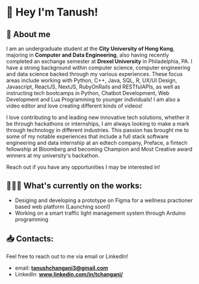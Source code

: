 # 👋 Hey I'm Tanush!
## 🐉 About me
I am an undergraduate student at the **City University of Hong Kong**, majoring in **Computer and Data Engineering**, also having recently completed an exchange semester at **Drexel University** in Philadelphia, PA. I have a strong background within computer science, computer engineering and data science backed through my various experiences. These focus areas include working with Python, C++, Java, SQL, R, UX/UI Design, Javascript, ReactJS, NextJS, RubyOnRails and RESTfulAPIs, as well as instructing tech bootcamps in Python, Chatbot Development, Web Development and Lua Programming to younger individuals! I am also a video editor and love creating different kinds of videos!

I love contributing to and leading new innovative tech solutions, whether it be through hackathons or internships, I am always looking to make a mark through technology in different industries. This passion has brought me to some of my notable experiences that include a full stack software engineering and data internship at an edtech company, Preface, a fintech fellowship at Bloomberg and becoming Champion and Most Creative award winners at my university's hackathon. 

Reach out if you have any opportunities I may be interested in!

## 🏋🏽‍♂️ What's currently on the works:
- Desiging and developing a prototype on Figma for a wellness practioner based web platform (Launching soon!)
- Working on a smart traffic light management system through Arduino programming

## 📥 Contacts:
Feel free to reach out to me via email or LinkedIn!
- email: **tanushchangani3@gmail.com**
- LinkedIn: **www.linkedin.com/in/tchangani/**
